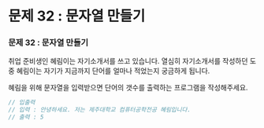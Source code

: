 # 문제 32 : 문자열 만들기

###  문제 32 : 문자열 만들기

취업 준비생인 혜림이는 자기소개서를 쓰고 있습니다. 열심히 자기소개서를  작성하던 도중 혜림이는 자기가 지금까지 단어를 얼마나 적었는지 궁금하게 됩니다.

혜림을 위해 문자열을 입력받으면 단어의 갯수를 출력하는 프로그램을 작성해주세요.

```javascript
// 입출력
// 입력 : 안녕하세요. 저는 제주대학교 컴퓨터공학전공 혜림입니다.
// 출력 : 5
```

